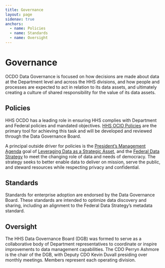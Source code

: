 ```yaml
---
title: Governance
layout: page
sidenav: true
anchors:
  - name: Policies
  - name: Standards
  - name: Oversight
---
```


# Governance

OCDO Data Governance is focused on how decisions are made about data at the Department level and across the HHS divisions, and how people and processes are expected to act in relation to its data assets, and ultimately creating a culture of shared responsibility for the value of its data assets.  

## Policies

HHS OCDO has a leading role in ensuring HHS complies with Department and Federal policies and mandated objectives. [HHS OCIO Policies](https://www.hhs.gov/web/governance/digital-strategy/it-policy-archive/index.html) are the primary tool for achieving this task and will be developed and reviewed through the Data Governance Board. 

A principal outside driver for policies is the [President’s Management Agenda](https://www.whitehouse.gov/omb/management/pma/) goal of [Leveraging Data as a Strategic Asset](https://www.performance.gov/CAP/leveragingdata/), and the [Federal Data Strategy](https://strategy.data.gov/) to meet the changing role of data and needs of democracy. The strategy seeks to better enable data to deliver on mission, serve the public, and steward resources while respecting privacy and confidential.

## Standards

Standards for enterprise adoption are endorsed by the Data Governance Board.  These standards are intended to optimize data discovery and sharing, including an alignment to the Federal Data Strategy’s metadata standard.

## Oversight

The HHS Data Governance Board (DGB) was formed to serve as a collaborative body of Department representatives to coordinate or inspire improvements to data management capabilities. The CDO Perryn Ashmore is the chair of the DGB, with Deputy CDO Kevin Duvall presiding over monthly meetings. Members represent each operating division.
